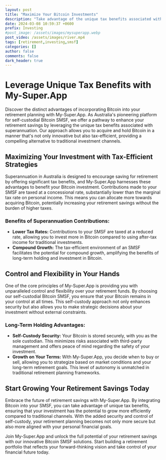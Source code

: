 ```yaml
---
layout: post
title: "Maximize Your Bitcoin Investments"
description: "Take advantage of the unique tax benefits associated with superannuation. Since superannuation contributions are not taxed as your income, you can acquire more Bitcoin compared to traditional investment channels. Long-term holders benefit immensely, as self-custody means the Bitcoin always remains in your control, allowing you to grow your retirement savings on your terms."
date: 2024-03-08 10:59:37 +0600
prefix: Investing
#post_image: /assets/images/mysuperapp.webp 
post_video: /assets/images/river.mp4
tags: [retirement,investing,smsf]
categories: []
author: false
comments: false
dark_header: true
---
```

# Leverage Unique Tax Benefits with My-Super.App

Discover the distinct advantages of incorporating Bitcoin into your retirement planning with My-Super.App. As Australia's pioneering platform for self-custodial Bitcoin SMSF, we offer a pathway to enhance your retirement savings by leveraging the unique tax benefits associated with superannuation. Our approach allows you to acquire and hold Bitcoin in a manner that's not only innovative but also tax-efficient, providing a compelling alternative to traditional investment channels.

## Maximizing Your Investment with Tax-Efficient Strategies

Superannuation in Australia is designed to encourage saving for retirement by offering significant tax benefits, and My-Super.App harnesses these advantages to benefit your Bitcoin investment. Contributions made to your SMSF are taxed at a concessional rate, substantially lower than the marginal tax rate on personal income. This means you can allocate more towards acquiring Bitcoin, potentially increasing your retirement savings without the burden of higher taxes.

### Benefits of Superannuation Contributions:

- **Lower Tax Rates:** Contributions to your SMSF are taxed at a reduced rate, allowing you to invest more in Bitcoin compared to using after-tax income for traditional investments.
- **Compound Growth:** The tax-efficient environment of an SMSF facilitates the potential for compound growth, amplifying the benefits of long-term holding and investment in Bitcoin.

## Control and Flexibility in Your Hands

One of the core principles of My-Super.App is providing you with unparalleled control and flexibility over your retirement funds. By choosing our self-custodial Bitcoin SMSF, you ensure that your Bitcoin remains in your control at all times. This self-custody approach not only enhances security but also allows you to make strategic decisions about your investment without external constraints.

### Long-Term Holding Advantages:

- **Self-Custody Security:** Your Bitcoin is stored securely, with you as the sole custodian. This minimizes risks associated with third-party management and offers peace of mind regarding the safety of your investment.
- **Growth on Your Terms:** With My-Super.App, you decide when to buy or sell, allowing you to strategize based on market conditions and your long-term retirement goals. This level of autonomy is unmatched in traditional retirement planning frameworks.

## Start Growing Your Retirement Savings Today

Embrace the future of retirement savings with My-Super.App. By integrating Bitcoin into your SMSF, you can take advantage of unique tax benefits, ensuring that your investment has the potential to grow more efficiently compared to traditional channels. With the added security and control of self-custody, your retirement planning becomes not only more secure but also more aligned with your personal financial goals.

Join My-Super.App and unlock the full potential of your retirement savings with our innovative Bitcoin SMSF solutions. Start building a retirement portfolio that reflects your forward-thinking vision and take control of your financial future today.
